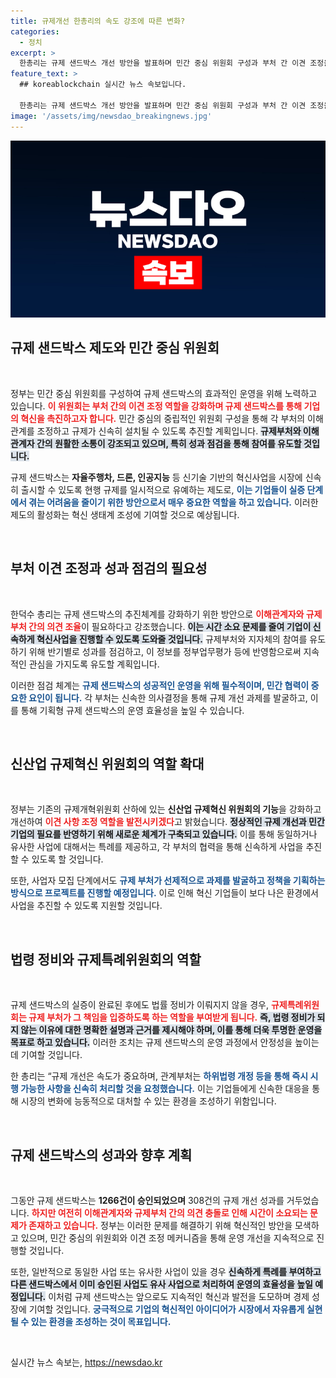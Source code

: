 ```yaml
---
title: 규제개선 한총리의 속도 강조에 따른 변화?
categories:
  - 정치
excerpt: >
  한총리는 규제 샌드박스 개선 방안을 발표하며 민간 중심 위원회 구성과 부처 간 이견 조정을 강화하겠다고 밝혔다. 혁신기업이 신속하게 시장에 진입할 수 있도록 지원하는 이번 제도 개편이 기대된다.
feature_text: >
  ## koreablockchain 실시간 뉴스 속보입니다.

  한총리는 규제 샌드박스 개선 방안을 발표하며 민간 중심 위원회 구성과 부처 간 이견 조정을 강화하겠다고 밝혔다. 혁신기업이 신속하게 시장에 진입할 수 있도록 지원하는 이번 제도 개편이 기대된다.
image: '/assets/img/newsdao_breakingnews.jpg'
---
```


<p><img src="/assets/img/newsdao_breakingnews.jpg" alt="koreablockchain 속보" /></p>

<h2 data-ke-size="size26">규제 샌드박스 제도와 민간 중심 위원회</h2>

<p data-ke-size="size16">&nbsp;</p>

<p>정부는 민간 중심 위원회를 구성하여 규제 샌드박스의 효과적인 운영을 위해 노력하고 있습니다. <b><span style="color: #ee2323;">이 위원회는 부처 간의 이견 조정 역할을 강화하며 규제 샌드박스를 통해 기업의 혁신을 촉진하고자 합니다.</span></b> 민간 중심의 중립적인 위원회 구성을 통해 각 부처의 이해관계를 조정하고 규제가 신속히 설치될 수 있도록 추진할 계획입니다. <b><span style="background-color: #21538527;">규제부처와 이해관계자 간의 원활한 소통이 강조되고 있으며, 특히 성과 점검을 통해 참여를 유도할 것입니다.</span></b> </p>

<p>규제 샌드박스는 <b>자율주행차, 드론, 인공지능</b> 등 신기술 기반의 혁신사업을 시장에 신속히 출시할 수 있도록 현행 규제를 일시적으로 유예하는 제도로, <b><span style="color: #1a5490;">이는 기업들이 실증 단계에서 겪는 어려움을 줄이기 위한 방안으로서 매우 중요한 역할을 하고 있습니다.</span></b> 이러한 제도의 활성화는 혁신 생태계 조성에 기여할 것으로 예상됩니다.</p>

<p data-ke-size="size16">&nbsp;</p>

<h2 data-ke-size="size26">부처 이견 조정과 성과 점검의 필요성</h2>

<p data-ke-size="size16">&nbsp;</p>

<p>한덕수 총리는 규제 샌드박스의 추진체계를 강화하기 위한 방안으로 <b><span style="color: #ee2323;">이해관계자와 규제부처 간의 의견 조율</span></b>이 필요하다고 강조했습니다. <b><span style="background-color: #21538527;">이는 시간 소요 문제를 줄여 기업이 신속하게 혁신사업을 진행할 수 있도록 도와줄 것입니다.</span></b> 규제부처와 지자체의 참여를 유도하기 위해 반기별로 성과를 점검하고, 이 정보를 정부업무평가 등에 반영함으로써 지속적인 관심을 가지도록 유도할 계획입니다. </p>

<p>이러한 점검 체계는 <b><span style="color: #1a5490;">규제 샌드박스의 성공적인 운영을 위해 필수적이며, 민간 협력이 중요한 요인이 됩니다.</span></b> 각 부처는 신속한 의사결정을 통해 규제 개선 과제를 발굴하고, 이를 통해 기획형 규제 샌드박스의 운영 효율성을 높일 수 있습니다.</p>

<p data-ke-size="size16">&nbsp;</p>

<h2 data-ke-size="size26">신산업 규제혁신 위원회의 역할 확대</h2>

<p data-ke-size="size16">&nbsp;</p>

<p>정부는 기존의 규제개혁위원회 산하에 있는 <b>신산업 규제혁신 위원회의 기능</b>을 강화하고 개선하여 <b><span style="color: #ee2323;">이견 사항 조정 역할을 발전시키겠다</span></b>고 밝혔습니다. <b><span style="background-color: #21538527;">정상적인 규제 개선과 민간 기업의 필요를 반영하기 위해 새로운 체계가 구축되고 있습니다.</span></b> 이를 통해 동일하거나 유사한 사업에 대해서는 특례를 제공하고, 각 부처의 협력을 통해 신속하게 사업을 추진할 수 있도록 할 것입니다.</p>

<p>또한, 사업자 모집 단계에서도 <b><span style="color: #1a5490;">규제 부처가 선제적으로 과제를 발굴하고 정책을 기획하는 방식으로 프로젝트를 진행할 예정입니다.</span></b> 이로 인해 혁신 기업들이 보다 나은 환경에서 사업을 추진할 수 있도록 지원할 것입니다.</p>

<p data-ke-size="size16">&nbsp;</p>

<h2 data-ke-size="size26">법령 정비와 규제특례위원회의 역할</h2>

<p data-ke-size="size16">&nbsp;</p>

<p>규제 샌드박스의 실증이 완료된 후에도 법률 정비가 이뤄지지 않을 경우, <b><span style="color: #ee2323;">규제특례위원회는 규제 부처가 그 책임을 입증하도록 하는 역할을 부여받게 됩니다.</span></b> <b><span style="background-color: #21538527;">즉, 법령 정비가 되지 않는 이유에 대한 명확한 설명과 근거를 제시해야 하며, 이를 통해 더욱 투명한 운영을 목표로 하고 있습니다.</span></b> 이러한 조치는 규제 샌드박스의 운영 과정에서 안정성을 높이는 데 기여할 것입니다.</p>

<p>한 총리는 “규제 개선은 속도가 중요하며, 관계부처는 <b><span style="color: #1a5490;">하위법령 개정 등을 통해 즉시 시행 가능한 사항을 신속히 처리할 것을 요청했습니다.</span></b> 이는 기업들에게 신속한 대응을 통해 시장의 변화에 능동적으로 대처할 수 있는 환경을 조성하기 위함입니다.</p>

<p data-ke-size="size16">&nbsp;</p>

<h2 data-ke-size="size26">규제 샌드박스의 성과와 향후 계획</h2>

<p data-ke-size="size16">&nbsp;</p>

<p>그동안 규제 샌드박스는 <b>1266건이 승인되었으며</b> 308건의 규제 개선 성과를 거두었습니다. <b><span style="color: #ee2323;">하지만 여전히 이해관계자와 규제부처 간의 의견 충돌로 인해 시간이 소요되는 문제가 존재하고 있습니다.</span></b> 정부는 이러한 문제를 해결하기 위해 혁신적인 방안을 모색하고 있으며, 민간 중심의 위원회와 이견 조정 메커니즘을 통해 운영 개선을 지속적으로 진행할 것입니다.</p>

<p>또한, 일반적으로 동일한 사업 또는 유사한 사업이 있을 경우 <b><span style="background-color: #21538527;">신속하게 특례를 부여하고 다른 샌드박스에서 이미 승인된 사업도 유사 사업으로 처리하여 운영의 효율성을 높일 예정입니다.</span></b> 이처럼 규제 샌드박스는 앞으로도 지속적인 혁신과 발전을 도모하며 경제 성장에 기여할 것입니다. <b><span style="color: #1a5490;">궁극적으로 기업의 혁신적인 아이디어가 시장에서 자유롭게 실현될 수 있는 환경을 조성하는 것이 목표입니다.</span></b></p>

<p data-ke-size="size16">&nbsp;</p>
실시간 뉴스 속보는, <a href="https://newsdao.kr" rel="dofollow">https://newsdao.kr</a>


